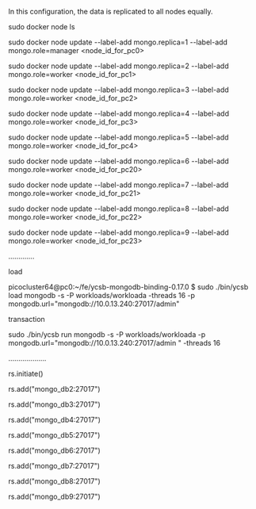 In this configuration, the data is replicated to all nodes equally.

sudo docker node ls

sudo docker node update --label-add mongo.replica=1 --label-add mongo.role=manager <node_id_for_pc0>

sudo docker node update --label-add mongo.replica=2 --label-add mongo.role=worker <node_id_for_pc1>

sudo docker node update --label-add mongo.replica=3 --label-add mongo.role=worker <node_id_for_pc2>

sudo docker node update --label-add mongo.replica=4 --label-add mongo.role=worker <node_id_for_pc3>

sudo docker node update --label-add mongo.replica=5 --label-add mongo.role=worker <node_id_for_pc4>

sudo docker node update --label-add mongo.replica=6 --label-add mongo.role=worker <node_id_for_pc20>

sudo docker node update --label-add mongo.replica=7 --label-add mongo.role=worker <node_id_for_pc21>

sudo docker node update --label-add mongo.replica=8 --label-add mongo.role=worker <node_id_for_pc22>

sudo docker node update --label-add mongo.replica=9 --label-add mongo.role=worker <node_id_for_pc23>

.............

load

picocluster64@pc0:~/fe/ycsb-mongodb-binding-0.17.0 $ sudo ./bin/ycsb load mongodb -s -P workloads/workloada -threads 16 -p mongodb.url="mongodb://10.0.13.240:27017/admin"

transaction

sudo ./bin/ycsb run mongodb -s -P workloads/workloada -p mongodb.url="mongodb://10.0.13.240:27017/admin
" -threads 16

...................

rs.initiate()

rs.add("mongo_db2:27017")

rs.add("mongo_db3:27017")

rs.add("mongo_db4:27017")

rs.add("mongo_db5:27017")

rs.add("mongo_db6:27017")

rs.add("mongo_db7:27017")

rs.add("mongo_db8:27017")

rs.add("mongo_db9:27017")

